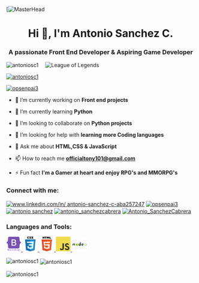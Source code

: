 [![MasterHead](https://cutshort.io/blog/wp-content/uploads/2018/04/bd1e5c2457278a37313c55ce8c887aa3.jpg)
<h1 align="center">Hi 👋, I'm Antonio Sanchez C.</h1>
<h3 align="center">A passionate Front End Developer & Aspiring Game Developer</h3>
<img align="right" alt="League of Legends" width="400" src="https://i.pinimg.com/originals/a8/4c/50/a84c5016ae3e88c4a3450fad00acbe7e.gif">

<p align="left"> <img src="https://komarev.com/ghpvc/?username=antoniosc1&label=Profile%20views&color=0e75b6&style=flat" alt="antoniosc1" /> </p>

<p align="left"> <a href="https://github.com/ryo-ma/github-profile-trophy"><img src="https://github-profile-trophy.vercel.app/?username=antoniosc1" alt="antoniosc1" /></a> </p>

<p align="left"> <a href="https://twitter.com/opsenpai3" target="blank"><img src="https://img.shields.io/twitter/follow/opsenpai3?logo=twitter&style=for-the-badge" alt="opsenpai3" /></a> </p>

- 🔭 I’m currently working on **Front end projects**

- 🌱 I’m currently learning **Python**

- 👯 I’m looking to collaborate on **Python projects**

- 🤝 I’m looking for help with **learning more Coding languages**

- 💬 Ask me about **HTML,CSS & JavaScript**

- 📫 How to reach me **officialtony101@gmail.com**

- ⚡ Fun fact **I'm a Gamer at heart and enjoy RPG's and MMORPG's**

<h3 align="left">Connect with me:</h3>
<p align="left">
<a href="https://dev.to/www.linkedin.com/in/ antonio-sanchez-c-aba257247" target="blank"><img align="center" src="https://raw.githubusercontent.com/rahuldkjain/github-profile-readme-generator/master/src/images/icons/Social/devto.svg" alt="www.linkedin.com/in/ antonio-sanchez-c-aba257247" height="30" width="40" /></a>
<a href="https://twitter.com/opsenpai3" target="blank"><img align="center" src="https://raw.githubusercontent.com/rahuldkjain/github-profile-readme-generator/master/src/images/icons/Social/twitter.svg" alt="opsenpai3" height="30" width="40" /></a>
<a href="https://www.hackerrank.com/antonio sanchez" target="blank"><img align="center" src="https://raw.githubusercontent.com/rahuldkjain/github-profile-readme-generator/master/src/images/icons/Social/hackerrank.svg" alt="antonio sanchez" height="30" width="40" /></a>
<a href="https://www.leetcode.com/antonio_sanchezcabrera" target="blank"><img align="center" src="https://raw.githubusercontent.com/rahuldkjain/github-profile-readme-generator/master/src/images/icons/Social/leet-code.svg" alt="antonio_sanchezcabrera" height="30" width="40" /></a>
<a href="https://discord.gg/Antonio_SanchezCabrera" target="blank"><img align="center" src="https://raw.githubusercontent.com/rahuldkjain/github-profile-readme-generator/master/src/images/icons/Social/discord.svg" alt="Antonio_SanchezCabrera" height="30" width="40" /></a>
</p>

<h3 align="left">Languages and Tools:</h3>
<p align="left"> <a href="https://getbootstrap.com" target="_blank" rel="noreferrer"> <img src="https://raw.githubusercontent.com/devicons/devicon/master/icons/bootstrap/bootstrap-plain-wordmark.svg" alt="bootstrap" width="40" height="40"/> </a> <a href="https://www.w3schools.com/css/" target="_blank" rel="noreferrer"> <img src="https://raw.githubusercontent.com/devicons/devicon/master/icons/css3/css3-original-wordmark.svg" alt="css3" width="40" height="40"/> </a> <a href="https://www.w3.org/html/" target="_blank" rel="noreferrer"> <img src="https://raw.githubusercontent.com/devicons/devicon/master/icons/html5/html5-original-wordmark.svg" alt="html5" width="40" height="40"/> </a> <a href="https://developer.mozilla.org/en-US/docs/Web/JavaScript" target="_blank" rel="noreferrer"> <img src="https://raw.githubusercontent.com/devicons/devicon/master/icons/javascript/javascript-original.svg" alt="javascript" width="40" height="40"/> </a> <a href="https://nodejs.org" target="_blank" rel="noreferrer"> <img src="https://raw.githubusercontent.com/devicons/devicon/master/icons/nodejs/nodejs-original-wordmark.svg" alt="nodejs" width="40" height="40"/> </a> </p>

<p><img align="left" src="https://github-readme-stats.vercel.app/api/top-langs?username=antoniosc1&show_icons=true&locale=en&layout=compact" alt="antoniosc1" /></p>

<p>&nbsp;<img align="center" src="https://github-readme-stats.vercel.app/api?username=antoniosc1&show_icons=true&locale=en" alt="antoniosc1" /></p>

<p><img align="center" src="https://github-readme-streak-stats.herokuapp.com/?user=antoniosc1&" alt="antoniosc1" /></p>
